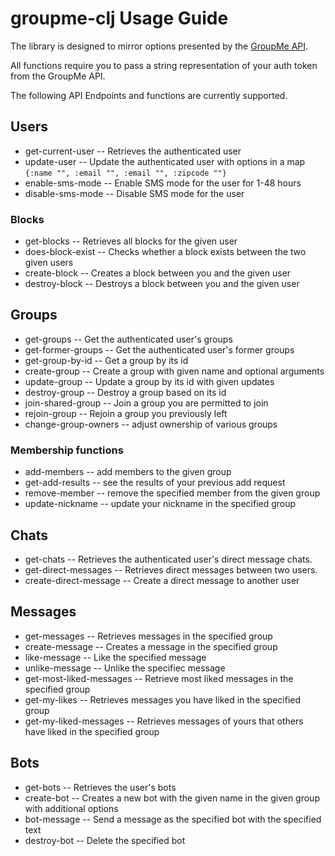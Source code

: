 # groupme-clj Usage Guide

The library is designed to mirror options presented by the [GroupMe API](https://dev.groupme.com/docs/v3).

All functions require you to pass a string representation of your auth token from the GroupMe API.
    
The following API Endpoints and functions are currently supported.

## Users
* get-current-user  -- Retrieves the authenticated user
* update-user  --  Update the authenticated user with options in a map `{:name "", :email "", :email "", :zipcode ""}`
* enable-sms-mode  --  Enable SMS mode for the user for 1-48 hours
* disable-sms-mode --  Disable SMS mode for the user

### Blocks
* get-blocks  --  Retrieves all blocks for the given user
* does-block-exist  --  Checks whether a block exists between the two given users
* create-block  --  Creates a block between you and the given user
* destroy-block  -- Destroys a block between you and the given user
    
## Groups

* get-groups  --  Get the authenticated user's groups
* get-former-groups  --  Get the authenticated user's former groups
* get-group-by-id  --  Get a group by its id
* create-group  --  Create a group with given name and optional arguments
* update-group  --  Update a group by its id with given updates
* destroy-group  --  Destroy a group based on its id
* join-shared-group  --  Join a group you are permitted to join
* rejoin-group   --  Rejoin a group you previously left
* change-group-owners  --  adjust ownership of various groups

### Membership functions

* add-members  --  add members to the given group
* get-add-results  --  see the results of your previous add request
* remove-member  --  remove the specified member from the given group
* update-nickname  --  update your nickname in the specified group

        
## Chats

* get-chats  -- Retrieves the authenticated user's direct message chats.
* get-direct-messages  --  Retrieves direct messages between two users.
* create-direct-message  --  Create a direct message to another user

## Messages
* get-messages  --  Retrieves messages in the specified group
* create-message  --   Creates a message in the specified group
* like-message  --  Like the specified message
* unlike-message  --  Unlike the specifiec message
* get-most-liked-messages  --  Retrieve most liked messages in the specified group
* get-my-likes  --  Retrieves messages you have liked in the specified group
* get-my-liked-messages  --  Retrieves messages of yours that others have liked in the specified group

## Bots
* get-bots  --  Retrieves the user's bots
* create-bot  --  Creates a new bot with the given name in the given group with additional options
* bot-message  --  Send a message as the specified bot with the specified text
* destroy-bot  --  Delete the specified bot
